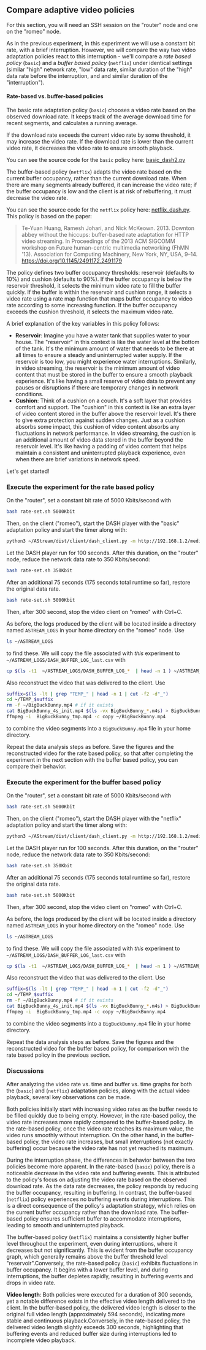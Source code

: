 ## Compare adaptive video policies 

For this section, you will need an SSH session on the "router" node and one on the "romeo" node.

As in the previous experiment, in this experiment we will use a constant bit rate, with a brief interruption. However, we will compare the way two video adaptation policies react to this interruption - we'll compare a *rate based policy* (`basic`) and a *buffer based policy* (`netflix`) under identical settings (similar "high" network rate, "low" data rate, similar duration of the "high" data rate before the interruption, and and similar duration of the "interruption").


#### Rate-based vs. buffer-based policies

The basic rate adaptation policy (`basic`) chooses a video rate based on the observed download rate. It keeps track of the average download time for recent segments, and calculates a running average. 

If the download rate exceeds the current video rate by some threshold, it may increase the video rate. If the download rate is lower than the current video rate, it decreases the video rate to ensure smooth playback. 

You can see the source code for the `basic` policy here:   [basic_dash2.py](../AStream/dist/client/adaptation/basic_dash2.py)

The buffer-based policy (`netflix`) adapts the video rate based on the current buffer occupancy, rather than the current download rate. When there are many segments already buffered, it can increase the video rate; if the buffer occupancy is low and the client is at risk of rebuffering, it must decrease the video rate.

You can see the source code for the `netflix` policy here:   [netflix_dash.py](../AStream/dist/client/adaptation/netflix_dash.py). This policy is based on the paper:

> Te-Yuan Huang, Ramesh Johari, and Nick McKeown. 2013. Downton abbey without the hiccups: buffer-based rate adaptation for HTTP video streaming. In Proceedings of the 2013 ACM SIGCOMM workshop on Future human-centric multimedia networking (FhMN '13). Association for Computing Machinery, New York, NY, USA, 9–14. https://doi.org/10.1145/2491172.2491179

The policy defines two buffer occupancy thresholds: reservoir (defaults to 10%) and cushion (defaults to 90%). If the buffer occupancy is below the reservoir threshold, it selects the minimum video rate to fill the buffer quickly. If the buffer is within the reservoir and cushion range, it selects a video rate using a rate map function that maps buffer occupancy to video rate according to some increasing function. If the buffer occupancy exceeds the cushion threshold, it selects the maximum video rate.

A brief explanation of the key variables in this policy follows:

* **Reservoir**: Imagine you have a water tank that supplies water to your house. The "reservoir" in this context is like the water level at the bottom of the tank. It's the minimum amount of water that needs to be there at all times to ensure a steady and uninterrupted water supply. If the reservoir is too low, you might experience water interruptions. Similarly, in video streaming, the reservoir is the minimum amount of video content that must be stored in the buffer to ensure a smooth playback experience. It's like having a small reserve of video data to prevent any pauses or disruptions if there are temporary changes in network conditions.
* **Cushion**: Think of a cushion on a couch. It's a soft layer that provides comfort and support. The "cushion" in this context is like an extra layer of video content stored in the buffer above the reservoir level. It's there to give extra protection against sudden changes. Just as a cushion absorbs some impact, this cushion of video content absorbs any fluctuations in network performance. In video streaming, the cushion is an additional amount of video data stored in the buffer beyond the reservoir level. It's like having a padding of video content that helps maintain a consistent and uninterrupted playback experience, even when there are brief variations in network speed.


Let's get started!

### Execute the experiment for the rate based policy

On the "router", set a constant bit rate of 5000 Kbits/second with 

```bash
bash rate-set.sh 5000Kbit
```

Then, on the client ("romeo"), start the DASH player with the "basic" adaptation policy and start the timer along with:

```bash
python3 ~/AStream/dist/client/dash_client.py -m http://192.168.1.2/media/BigBuckBunny/4sec/BigBuckBunny_4s.mpd -p 'basic' -d
```

 Let the DASH player run for 100 seconds. After this duration, on the "router" node, reduce the network data rate to 350 Kbits/second:

```bash
bash rate-set.sh 350Kbit
```
After an additional 75 seconds (175 seconds total runtime so far), restore the original data rate.

```bash
bash rate-set.sh 5000Kbit
```

Then, after 300 second, stop the video client on "romeo" with Ctrl+C.

As before, the logs produced by the client will be located inside a directory named `ASTREAM_LOGS` in your home directory on the "romeo" node. Use 

```bash
ls ~/ASTREAM_LOGS
```

to find these. We will copy the file associated with _this_ experiment to `~/ASTREAM_LOGS/DASH_BUFFER_LOG_last.csv` with


```bash
cp $(ls -t1  ~/ASTREAM_LOGS/DASH_BUFFER_LOG_*  | head -n 1 ) ~/ASTREAM_LOGS/DASH_BUFFER_LOG-last.csv
```

Also reconstruct the video that was delivered to the client. Use

```bash
suffix=$(ls -lt | grep "TEMP_" | head -n 1 | cut -f2 -d"_")
cd ~/TEMP_$suffix
rm -f ~/BigBuckBunny.mp4 # if it exists
cat BigBuckBunny_4s_init.mp4 $(ls -vx BigBuckBunny_*.m4s) > BigBuckBunny_tmp.mp4
ffmpeg -i  BigBuckBunny_tmp.mp4 -c copy ~/BigBuckBunny.mp4
```

to combine the video segments into a `BigBuckBunny.mp4` file in your home directory.


Repeat the data analysis steps as before. Save the figures and the reconstructed video for the rate based policy, so that after completing the experiment in the next section with the buffer based policy, you can compare their behavior.



### Execute the experiment for the buffer based policy

On the "router", set a constant bit rate of 5000 Kbits/second with 

```bash
bash rate-set.sh 5000Kbit
```

Then, on the client ("romeo"), start the DASH player with the "netflix" adaptation policy and start the timer along with:

```bash
python3 ~/AStream/dist/client/dash_client.py -m http://192.168.1.2/media/BigBuckBunny/4sec/BigBuckBunny_4s.mpd -p 'netflix' -d
```

 Let the DASH player run for 100 seconds. After this duration, on the "router" node, reduce the network data rate to 350 Kbits/second:

```bash
bash rate-set.sh 350Kbit
```
After an additional 75 seconds (175 seconds total runtime so far), restore the original data rate.

```bash
bash rate-set.sh 5000Kbit
```

Then, after 300 second, stop the video client on "romeo" with Ctrl+C.

As before, the logs produced by the client will be located inside a directory named `ASTREAM_LOGS` in your home directory on the "romeo" node. Use 

```bash
ls ~/ASTREAM_LOGS
```

to find these. We will copy the file associated with _this_ experiment to `~/ASTREAM_LOGS/DASH_BUFFER_LOG_last.csv` with


```bash
cp $(ls -t1  ~/ASTREAM_LOGS/DASH_BUFFER_LOG_*  | head -n 1 ) ~/ASTREAM_LOGS/DASH_BUFFER_LOG-last.csv
```

Also reconstruct the video that was delivered to the client. Use

```bash
suffix=$(ls -lt | grep "TEMP_" | head -n 1 | cut -f2 -d"_")
cd ~/TEMP_$suffix
rm -f ~/BigBuckBunny.mp4 # if it exists
cat BigBuckBunny_4s_init.mp4 $(ls -vx BigBuckBunny_*.m4s) > BigBuckBunny_tmp.mp4
ffmpeg -i  BigBuckBunny_tmp.mp4 -c copy ~/BigBuckBunny.mp4
```

to combine the video segments into a `BigBuckBunny.mp4` file in your home directory.


Repeat the data analysis steps as before. Save the figures and the reconstructed video for the buffer based policy, for comparison with the rate based policy in the previous section.


### Discussions

After analyzing the video rate vs. time and buffer vs. time graphs for both the (`basic`) and (`netflix`) adaptation policies, along with the actual video playback, several key observations can be made.

Both policies initially start with increasing video rates as the buffer needs to be filled quickly due to being empty. However, in the rate-based policy, the video rate increases more rapidly compared to the buffer-based policy. In the rate-based policy, once the video rate reaches its maximum value, the video runs smoothly without interruption. On the other hand, in the buffer-based policy, the video rate increases, but small interruptions (not exactly buffering) occur because the video rate has not yet reached its maximum.

During the interruption phase, the differences in behavior between the two policies become more apparent. In the rate-based (`basic`) policy, there is a noticeable decrease in the video rate and buffering events. This is attributed to the policy's focus on adjusting the video rate based on the observed download rate. As the data rate decreases, the policy responds by reducing the buffer occupancy, resulting in buffering. In contrast, the buffer-based (`netflix`) policy experiences no buffering events during interruptions. This is a direct consequence of the policy's adaptation strategy, which relies on the current buffer occupancy rather than the download rate. The buffer-based policy ensures sufficient buffer to accommodate interruptions, leading to smooth and uninterrupted playback.

The buffer-based policy (`netflix`) maintains a consistently higher buffer level throughout the experiment, even during interruptions, where it decreases but not significantly. This is evident from the buffer occupancy graph, which generally remains above the buffer threshold level "reservoir".Conversely, the rate-based policy (`basic`) exhibits fluctuations in buffer occupancy. It begins with a lower buffer level, and during interruptions, the buffer depletes rapidly, resulting in buffering events and drops in video rate.

**Video length**:
Both policies were executed for a duration of 300 seconds, yet a notable difference exists in the effective video length delivered to the client.
In the buffer-based policy, the delivered video length is closer to the original full video length (approximately 594 seconds), indicating more stable and continuous playback.Conversely, in the rate-based policy, the delivered video length slightly exceeds 300 seconds, highlighting that buffering events and reduced buffer size during interruptions led to incomplete video playback.













